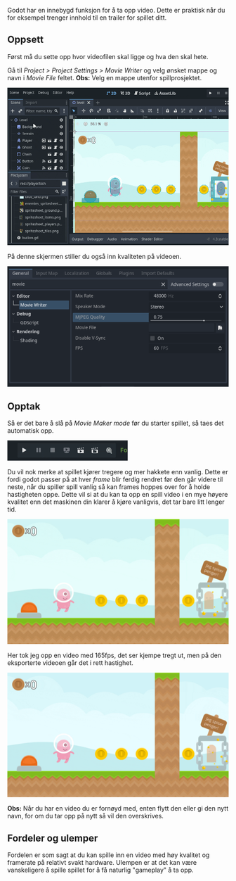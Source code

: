 Godot har en innebygd funksjon for å ta opp video. Dette er praktisk når du for eksempel trenger innhold til en trailer for spillet ditt.

## Oppsett

Først må du sette opp hvor videofilen skal ligge og hva den skal hete.

Gå til *Project > Project Settings > Movie Writer* og velg ønsket mappe og navn i *Movie File* feltet. **Obs:** Velg en mappe utenfor spillprosjektet.

![](../media/B_record1.gif)

På denne skjermen stiller du også inn kvaliteten på videoen.

![](../media/2025-03-11-11-09-43-image.png)

## Opptak

Så er det bare å slå på *Movie Maker mode* før du starter spillet, så taes det automatisk opp.

![](../media/B_record2.gif)

Du vil nok merke at spillet kjører tregere og mer hakkete enn vanlig. Dette er fordi godot passer på at hver *frame* blir ferdig rendret før den går videre til neste, når du spiller spill vanlig så kan frames hoppes over for å holde hastigheten oppe. Dette vil si at du kan ta opp en spill video i en mye høyere kvalitet enn det maskinen din klarer å kjøre vanligvis, det tar bare litt lenger tid.

![](../media/B_record3.gif)

Her tok jeg opp en video med 165fps, det ser kjempe tregt ut, men på den eksporterte videoen går det i rett hastighet.

![](../media/B_record4.gif)

**Obs:** Når du har en video du er fornøyd med, enten flytt den eller gi den nytt navn, for om du tar opp på nytt så vil den overskrives.

## Fordeler og ulemper

Fordelen er som sagt at du kan spille inn en video med høy kvalitet og framerate på relativt svakt hardware.
Ulempen er at det kan være vanskeligere å spille spillet for å få naturlig "gameplay" å ta opp.
